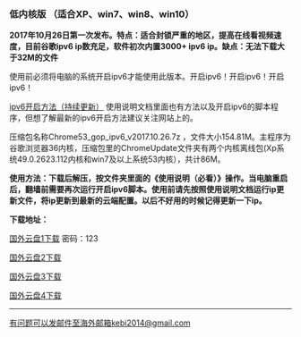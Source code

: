 ### 低内核版 （适合XP、win7、win8、win10）

**2017年10月26日第一次发布。特点：适合封锁严重的地区，提高在线看视频速度，目前谷歌ipv6 ip数充足，软件初次内置3000+ ipv6 ip。缺点：无法下载大于32M的文件**

使用前必须将电脑的系统开启ipv6才能使用此版本。开启ipv6！开启ipv6！开启ipv6！

[ipv6开启方法（持续更新）](https://github.com/Alvin9999/new-pac/wiki/ipv6%E5%BC%80%E5%90%AF%E6%96%B9%E6%B3%95) 使用说明文档里面也有方法以及开启ipv6的脚本程序，但想了解最新的ipv6开启方法建议关注网站上的。

压缩包名称Chrome53_gop_ipv6_v2017.10.26.7z ，文件大小154.81M。主程序为谷歌浏览器36内核，压缩包里的ChromeUpdate文件夹有两个内核离线包(Xp系统49.0.2623.112内核和win7及以上系统53内核），共计86M。

**使用方法：下载后解压，按文件夹里面的《使用说明（必看）》操作。当电脑重启后，翻墙前需要再次运行开启ipv6脚本。使用前请先按照使用说明文档运行ip更新文件，将ip更新到最新的云端配置。以后不好用的时候记得更新一下ip。**

**下载地址：**

[国外云盘1下载](https://www.adrive.com/public/bjyaVv/Chrome53_gop_ipv6_v2017.10.26.7z) 密码：123

[国外云盘2下载](http://45.32.141.248:8000/f/a6ebac76a8/)

[国外云盘3下载](http://108.61.224.82:8000/f/41b04d9670/)

[国外云盘4下载](https://yadi.sk/d/U0qOuQjv3Pqnfs)

***

有问题可以发邮件至海外邮箱kebi2014@gmail.com